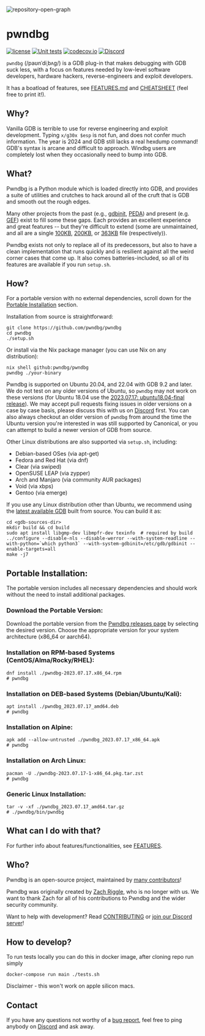 ![repository-open-graph](https://github.com/pwndbg/pwndbg/assets/150354584/77b2e438-898f-416f-a989-4bef30759627)
# pwndbg

[![license](https://img.shields.io/github/license/mashape/apistatus.svg?maxAge=2592000)](https://choosealicense.com/licenses/mit/)
[![Unit tests](https://github.com/pwndbg/pwndbg/actions/workflows/tests.yml/badge.svg?branch=dev&event=push)](https://github.com/pwndbg/pwndbg/actions/workflows/tests.yml)
[![codecov.io](https://codecov.io/github/pwndbg/pwndbg/graph/badge.svg?token=i1cBPFVCav)](https://codecov.io/github/pwndbg/pwndbg?branch=dev)
[![Discord](https://img.shields.io/discord/843809097920413717?label=Discord&style=plastic)](https://discord.gg/x47DssnGwm)

`pwndbg` (/paʊnˈdiˌbʌɡ/) is a GDB plug-in that makes debugging with GDB suck less, with a focus on features needed by low-level software developers, hardware hackers, reverse-engineers and exploit developers.

It has a boatload of features, see [FEATURES.md](FEATURES.md) and [CHEATSHEET](https://drive.google.com/file/d/16t9MV8KTFXK7oX_CzXhmDdaVnjT8IYM4/view?usp=drive_link) (feel free to print it!).

## Why?

Vanilla GDB is terrible to use for reverse engineering and exploit development. Typing `x/g30x $esp` is not fun, and does not  confer much information.  The year is 2024 and GDB still lacks a real hexdump command!  GDB's syntax is arcane and difficult to approach.  Windbg users are completely lost when they occasionally need to bump into GDB.

## What?

Pwndbg is a Python module which is loaded directly into GDB, and provides a suite of utilities and crutches to hack around all of the cruft that is GDB and smooth out the rough edges.

Many other projects from the past (e.g., [gdbinit][gdbinit], [PEDA][PEDA]) and present (e.g. [GEF][GEF]) exist to fill some these gaps.  Each provides an excellent experience and great features -- but they're difficult to extend (some are unmaintained, and all are a single [100KB][gdbinit2], [200KB][peda.py], or [363KB][gef.py] file (respectively)).

Pwndbg exists not only to replace all of its predecessors, but also to have a clean implementation that runs quickly and is resilient against all the weird corner cases that come up.  It also comes batteries-included, so all of its features are available if you run `setup.sh`.

[gdbinit]: https://github.com/gdbinit/Gdbinit
[gdbinit2]: https://github.com/gdbinit/Gdbinit/blob/master/gdbinit

[PEDA]: https://github.com/longld/peda
[peda.py]: https://github.com/longld/peda/blob/master/peda.py

[GEF]: https://github.com/hugsy/gef
[gef.py]: https://github.com/hugsy/gef/blob/master/gef.py

## How?

For a portable version with no external dependencies, scroll down for the [Portable Installation](#portable-installation) section.

Installation from source is straightforward:

```shell
git clone https://github.com/pwndbg/pwndbg
cd pwndbg
./setup.sh
```

Or install via the Nix package manager (you can use Nix on any distribution):
```shell
nix shell github:pwndbg/pwndbg
pwndbg ./your-binary
```

Pwndbg is supported on Ubuntu 20.04, and 22.04 with GDB 9.2 and later. We do not test on any older versions of Ubuntu, so `pwndbg` may not work on these versions (for Ubuntu 18.04 use the [2023.07.17: ubuntu18.04-final release](https://github.com/pwndbg/pwndbg/releases/tag/2023.07.17)). We may accept pull requests fixing issues in older versions on a case by case basis, please discuss this with us on [Discord](https://discord.gg/x47DssnGwm) first. You can also always checkout an older version of `pwndbg` from around the time the Ubuntu version you're interested in was still supported by Canonical, or you can attempt to build a newer version of GDB from source.

Other Linux distributions are also supported via `setup.sh`, including:

* Debian-based OSes (via apt-get)
* Fedora and Red Hat (via dnf)
* Clear (via swiped)
* OpenSUSE LEAP (via zypper)
* Arch and Manjaro (via community AUR packages)
* Void (via xbps)
* Gentoo (via emerge)

If you use any Linux distribution other than Ubuntu, we recommend using the [latest available GDB](https://www.gnu.org/software/gdb/download/) built from source. You can build it as:
```
cd <gdb-sources-dir>
mkdir build && cd build
sudo apt install libgmp-dev libmpfr-dev texinfo  # required by build
../configure --disable-nls --disable-werror --with-system-readline --with-python=`which python3` --with-system-gdbinit=/etc/gdb/gdbinit --enable-targets=all
make -j7
```

## Portable Installation:

The portable version includes all necessary dependencies and should work without the need to install additional packages.

### Download the Portable Version:

Download the portable version from the [Pwndbg releases page](https://github.com/pwndbg/pwndbg/releases) by selecting the desired version. 
Choose the appropriate version for your system architecture (x86_64 or aarch64).

### Installation on RPM-based Systems (CentOS/Alma/Rocky/RHEL):

```shell
dnf install ./pwndbg-2023.07.17.x86_64.rpm
# pwndbg
```

### Installation on DEB-based Systems (Debian/Ubuntu/Kali):

```shell
apt install ./pwndbg_2023.07.17_amd64.deb
# pwndbg
```

### Installation on Alpine:

```shell
apk add --allow-untrusted ./pwndbg_2023.07.17_x86_64.apk
# pwndbg
```

### Installation on Arch Linux:

```shell
pacman -U ./pwndbg-2023.07.17-1-x86_64.pkg.tar.zst
# pwndbg
```

### Generic Linux Installation:

```shell
tar -v -xf ./pwndbg_2023.07.17_amd64.tar.gz
# ./pwndbg/bin/pwndbg
```

## What can I do with that?

For further info about features/functionalities, see [FEATURES](FEATURES.md).

## Who?

Pwndbg is an open-source project, maintained by [many contributors](https://github.com/pwndbg/pwndbg/graphs/contributors)!

Pwndbg was originally created by [Zach Riggle](https://github.com/zachriggle), who is no longer with us. We want to thank Zach for all of his contributions to Pwndbg and the wider security community.

Want to help with development? Read [CONTRIBUTING](.github/CONTRIBUTING.md) or [join our Discord server](https://discord.gg/x47DssnGwm)!

## How to develop?
To run tests locally you can do this in docker image, after cloning repo run simply
```shell
docker-compose run main ./tests.sh 
```
Disclaimer - this won't work on apple silicon macs.

## Contact
If you have any questions not worthy of a [bug report](https://github.com/pwndbg/pwndbg/issues), feel free to ping
anybody on [Discord](https://discord.gg/x47DssnGwm) and ask away.

